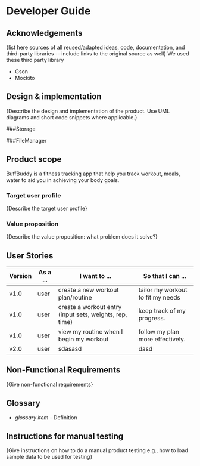 # Developer Guide

## Acknowledgements

{list here sources of all reused/adapted ideas, code, documentation, and third-party libraries -- include links to the original source as well}
We used these third party library
- Gson
- Mockito

## Design & implementation

{Describe the design and implementation of the product. Use UML diagrams and short code snippets where applicable.}

###Storage

###FileManager 

## Product scope
BuffBuddy is a fitness tracking app that help you track workout, meals, water to aid you in achieving your body goals.
### Target user profile

{Describe the target user profile}

### Value proposition

{Describe the value proposition: what problem does it solve?}

## User Stories

| Version | As a ... | I want to ...                                           | So that I can ...                 |
|---------|------|---------------------------------------------------------|-----------------------------------|
| v1.0    |user| create a new workout plan/routine                       | tailor my workout to fit my needs |
| v1.0    |user| create a workout entry (input sets, weights, rep, time) | keep track of my progress.        |
| v1.0    |user| view my routine when I begin my workout                 | follow my plan more effectively.  |
| v2.0    |user| sdasasd                                                 | dasd                              |
## Non-Functional Requirements

{Give non-functional requirements}

## Glossary

* *glossary item* - Definition

## Instructions for manual testing

{Give instructions on how to do a manual product testing e.g., how to load sample data to be used for testing}
